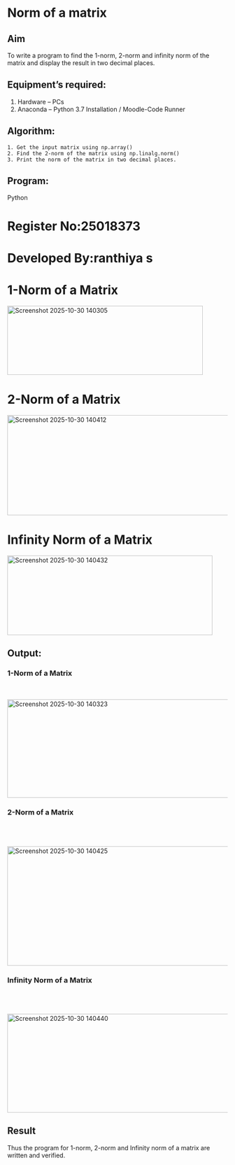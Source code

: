 # Norm of a matrix
## Aim
To write a program to find the 1-norm, 2-norm and infinity norm of the matrix and display the result in two decimal places.
## Equipment’s required:
1.	Hardware – PCs
2.	Anaconda – Python 3.7 Installation / Moodle-Code Runner
## Algorithm:
	1. Get the input matrix using np.array()   
    2. Find the 2-norm of the matrix using np.linalg.norm()
	3. Print the norm of the matrix in two decimal places.
## Program:
Python
# Register No:25018373
# Developed By:ranthiya s
# 1-Norm of a Matrix
<img width="447" height="158" alt="Screenshot 2025-10-30 140305" src="https://github.com/user-attachments/assets/c129d1a0-9651-4922-849e-bbab26f9c84a" />




# 2-Norm of a Matrix
<img width="728" height="229" alt="Screenshot 2025-10-30 140412" src="https://github.com/user-attachments/assets/df5d67c7-8b3b-4681-83cc-3e5a273ce8d4" />




# Infinity Norm of a Matrix


<img width="469" height="182" alt="Screenshot 2025-10-30 140432" src="https://github.com/user-attachments/assets/0def2c83-d38a-4a5b-a9aa-f053afbc1cad" />




## Output:
### 1-Norm of a Matrix
<br>
<br><img width="867" height="225" alt="Screenshot 2025-10-30 140323" src="https://github.com/user-attachments/assets/6b06e678-4e18-4453-9acb-d7f5afe95d96" />

<br>

### 2-Norm of a Matrix
<br>
<br>
<br><img width="846" height="273" alt="Screenshot 2025-10-30 140425" src="https://github.com/user-attachments/assets/44b0bbb6-ec2b-4663-9ef2-2ae932c4947a" />


### Infinity Norm of a Matrix
<br>
<br>
<br><img width="696" height="226" alt="Screenshot 2025-10-30 140440" src="https://github.com/user-attachments/assets/f1b3145a-3e5e-4707-b99c-e401c39a8e45" />


## Result
Thus the program for 1-norm, 2-norm and Infinity norm of a matrix are written and verified.
